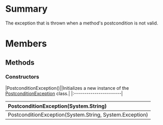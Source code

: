 # Summary #
The exception that is thrown when a method's postcondition is not valid.

# Members #
## Methods ##
### Constructors ###
|PostconditionException()||Initializes a new instance of the [PostconditionException](T_MongoDB_Driver_Conditions_PostconditionException.md) class.|
|:-----------------------|

|PostconditionException(System.String)|
|:------------------------------------|
|PostconditionException(System.String, System.Exception)|
